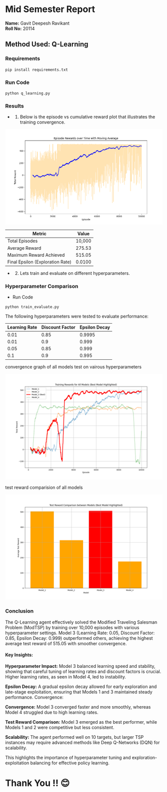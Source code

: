 # Mid Semester Report

**Name:** Gavit Deepesh Ravikant  
**Roll No:** 20114  

## Method Used: Q-Learning

### Requirements
~~~
pip install requirements.txt
~~~

###  Run Code
```
python q_learning.py

```
### Results

- 1) Below is the episode vs cumulative reward plot that illustrates the training convergence.

![Episode vs. Cumulative Reward](https://github.com/MOONLABIISERB/marl-ecs-course/blob/gavit_20114/MidSem/episode_rewards_plot.png) <!-- Ensure the link is accessible -->


| Metric                       | Value       |
|------------------------------|-------------|
| Total Episodes                | 10,000      |
| Average Reward                | 275.53       |
| Maximum Reward Achieved       | 515.05          |
| Final Epsilon (Exploration Rate) | 0.0100   |


- 2) Lets train and evaluate on different hyperparameters.



### Hyperparameter Comparison

- Run Code
```
python train_evaluate.py

```

The following hyperparameters were tested to evaluate performance:

| Learning Rate | Discount Factor | Epsilon Decay |
|---------------|-----------------|----------------|
| 0.01          | 0.85            | 0.9995         |
| 0.01          | 0.9             | 0.999          |
| 0.05          | 0.85            | 0.999          |
| 0.1           | 0.9             | 0.995          |


 convergence graph of all models test on vairous hyperparameters

 ![Episode vs. Cumulative Reward](https://github.com/MOONLABIISERB/marl-ecs-course/blob/gavit_20114/MidSem/all_models_training_rewards.png)

 test reward comparision of all models

 ![Episode vs. Cumulative Reward](https://github.com/MOONLABIISERB/marl-ecs-course/blob/gavit_20114/MidSem/test_reward_comparison.png)



### Conclusion

The Q-Learning agent effectively solved the Modified Traveling Salesman Problem (ModTSP) by training over 10,000 episodes with various hyperparameter settings. Model 3 (Learning Rate: 0.05, Discount Factor: 0.85, Epsilon Decay: 0.999) outperformed others, achieving the highest average test reward of 515.05 with smoother convergence.



#### Key Insights:
**Hyperparameter Impact:** Model 3 balanced learning speed and stability, showing that careful tuning of learning rates and discount factors is crucial. Higher learning rates, as seen in Model 4, led to instability.

**Epsilon Decay:** A gradual epsilon decay allowed for early exploration and late-stage exploitation, ensuring that Models 1 and 3 maintained steady performance.
Convergence:

**Convergence:** Model 3 converged faster and more smoothly, whereas Model 4 struggled due to high learning rates.

**Test Reward Comparison:** Model 3 emerged as the best performer, while Models 1 and 2 were competitive but less consistent.

**Scalability:** The agent performed well on 10 targets, but larger TSP instances may require advanced methods like Deep Q-Networks (DQN) for scalability.

This highlights the importance of hyperparameter tuning and exploration-exploitation balancing for effective policy learning.
# Thank You !! 😊
